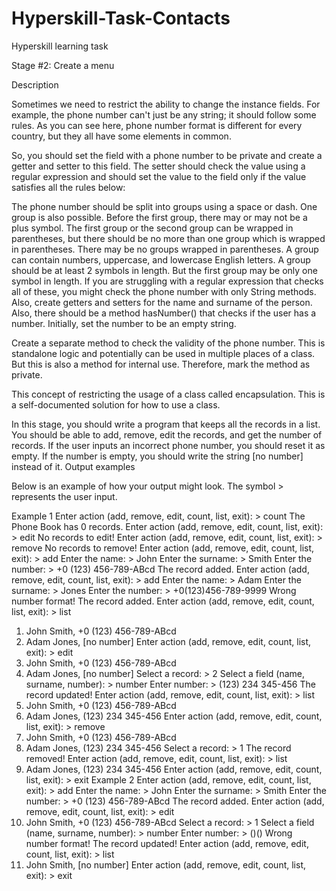 # Hyperskill-Task-Contacts
Hyperskill learning task

Stage #2: Create a menu

Description

Sometimes we need to restrict the ability to change the instance fields. For example, the phone number can't just be any string; it should follow some rules. As you can see here, phone number format is different for every country, but they all have some elements in common.

So, you should set the field with a phone number to be private and create a getter and setter to this field. The setter should check the value using a regular expression and should set the value to the field only if the value satisfies all the rules below:

The phone number should be split into groups using a space or dash. One group is also possible.
Before the first group, there may or may not be a plus symbol.
The first group or the second group can be wrapped in parentheses, but there should be no more than one group which is wrapped in parentheses. There may be no groups wrapped in parentheses.
A group can contain numbers, uppercase, and lowercase English letters. A group should be at least 2 symbols in length. But the first group may be only one symbol in length.
If you are struggling with a regular expression that checks all of these, you might check the phone number with only String methods.
Also, create getters and setters for the name and surname of the person. Also, there should be a method hasNumber() that checks if the user has a number. Initially, set the number to be an empty string.

Create a separate method to check the validity of the phone number. This is standalone logic and potentially can be used in multiple places of a class. But this is also a method for internal use. Therefore, mark the method as private.

This concept of restricting the usage of a class called encapsulation. This is a self-documented solution for how to use a class.

In this stage, you should write a program that keeps all the records in a list. You should be able to add, remove, edit the records, and get the number of records. If the user inputs an incorrect phone number, you should reset it as empty. If the number is empty, you should write the string [no number] instead of it.
Output examples

Below is an example of how your output might look. The symbol > represents the user input.

Example 1
Enter action (add, remove, edit, count, list, exit): > count
The Phone Book has 0 records.
Enter action (add, remove, edit, count, list, exit): > edit
No records to edit!
Enter action (add, remove, edit, count, list, exit): > remove
No records to remove!
Enter action (add, remove, edit, count, list, exit): > add
Enter the name: > John
Enter the surname: > Smith
Enter the number: > +0 (123) 456-789-ABcd
The record added.
Enter action (add, remove, edit, count, list, exit): > add
Enter the name: > Adam
Enter the surname: > Jones
Enter the number: > +0(123)456-789-9999
Wrong number format!
The record added.
Enter action (add, remove, edit, count, list, exit): > list
1. John Smith, +0 (123) 456-789-ABcd
2. Adam Jones, [no number]
Enter action (add, remove, edit, count, list, exit): > edit
1. John Smith, +0 (123) 456-789-ABcd
2. Adam Jones, [no number]
Select a record: > 2
Select a field (name, surname, number): > number
Enter number: > (123) 234 345-456
The record updated!
Enter action (add, remove, edit, count, list, exit): > list
1. John Smith, +0 (123) 456-789-ABcd
2. Adam Jones, (123) 234 345-456
Enter action (add, remove, edit, count, list, exit): > remove
1. John Smith, +0 (123) 456-789-ABcd
2. Adam Jones, (123) 234 345-456
Select a record: > 1
The record removed!
Enter action (add, remove, edit, count, list, exit): > list
1. Adam Jones, (123) 234 345-456
Enter action (add, remove, edit, count, list, exit): > exit
Example 2
Enter action (add, remove, edit, count, list, exit): > add
Enter the name: > John
Enter the surname: > Smith
Enter the number: > +0 (123) 456-789-ABcd
The record added.
Enter action (add, remove, edit, count, list, exit): > edit
1. John Smith, +0 (123) 456-789-ABcd
Select a record: > 1
Select a field (name, surname, number): > number
Enter number: > ()()
Wrong number format!
The record updated!
Enter action (add, remove, edit, count, list, exit): > list
1. John Smith, [no number]
Enter action (add, remove, edit, count, list, exit): > exit


